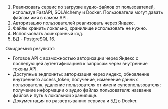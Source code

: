 1. Реализовать сервис по загрузке аудио-файлов от пользователей, используя FastAPI, SQLAlchemy и Docker. Пользователи могут давать файлам имя в самом API.
2. Авторизацию пользователей реализовать через Яндекс.
3. Файлы хранить локально, хранилище использовать не нужно.
4. Использовать асинхронный код.
5. БД - PostgreSQL 16.

Ожидаемый результат:
* Готовое API с возможностью авторизации через Яндекс с последующей аутентификацией к запросам через внутренние токены API.
* Доступные эндпоинты: авторизация через яндекс, обновление внутреннего access_token; получение, изменение данных пользователя, удаление пользователя от имени суперпользователя; получение информации о аудио файлах пользователя: название файлов и путь в локальной хранилище.
* Документация по развертыванию сервиса и БД в Docker.